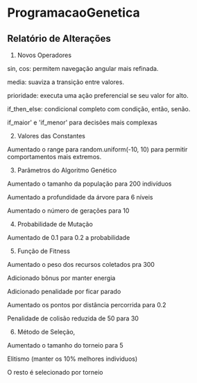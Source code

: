 # ProgramacaoGenetica

## Relatório de Alterações
1. Novos Operadores

sin, cos: permitem navegação angular mais refinada.

media: suaviza a transição entre valores.

prioridade: executa uma ação preferencial se seu valor for alto.

if_then_else: condicional completo com condição, então, senão.

if_maior' e 'if_menor' para decisões mais complexas

2. Valores das Constantes

Aumentado o range para random.uniform(-10, 10) para permitir comportamentos mais extremos.

3. Parâmetros do Algoritmo Genético

Aumentado o tamanho da população para 200 indivíduos

Aumentado a profundidade da árvore para 6 níveis

Aumentado o número de gerações para 10

4. Probabilidade de Mutação

Aumentado de 0.1 para 0.2 a probabilidade

5. Função de Fitness

Aumentado o peso dos recursos coletados pra 300

Adicionado bônus por manter energia

Adicionado penalidade por ficar parado

Aumentado os pontos por distância percorrida para 0.2

Penalidade de colisão reduzida de 50 para 30

6. Método de Seleção,

Aumentado o tamanho do torneio para 5

Elitismo (manter os 10% melhores individuos)

O resto é selecionado por torneio